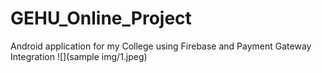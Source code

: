 # GEHU_Online_Project
Android application for my College using Firebase and Payment Gateway Integration
![](sample img/1.jpeg)
![]()
![]()
![]()
![]()
![]()
![]()
![]()
![]()
![]()
![]()
![]()
![]()
![]()
![]()
